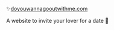 ✨[doyouwannagooutwithme.com][def] 

A website to invite your lover for a date 🥰


[def]: http://doyouwannagooutwithme.com